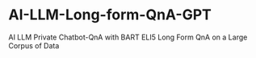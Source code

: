 # AI-LLM-Long-form-QnA-GPT
AI LLM Private Chatbot-QnA with BART ELI5 Long Form QnA on a Large Corpus of Data
